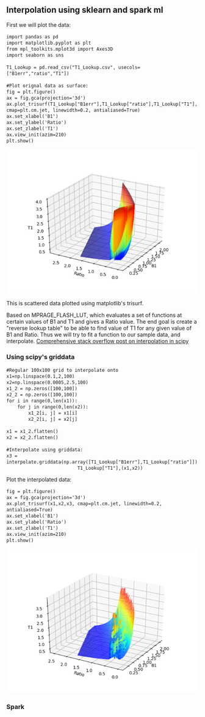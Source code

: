 ## Interpolation using sklearn and spark ml

First we will plot the data:

```
import pandas as pd
import matplotlib.pyplot as plt
from mpl_toolkits.mplot3d import Axes3D
import seaborn as sns

T1_Lookup = pd.read_csv("T1_Lookup.csv", usecols=["B1err","ratio","T1"])

#Plot orignal data as surface:
fig = plt.figure()
ax = fig.gca(projection='3d')
ax.plot_trisurf(T1_Lookup["B1err"],T1_Lookup["ratio"],T1_Lookup["T1"], cmap=plt.cm.jet, linewidth=0.2, antialiased=True)
ax.set_xlabel('B1')
ax.set_ylabel('Ratio')
ax.set_zlabel('T1')
ax.view_init(azim=210)
plt.show()
```

![](img/Sample_Look_up.png)

This is scattered data plotted using matplotlib's trisurf.

Based on MPRAGE_FLASH_LUT, which evaluates a set of functions at certain values of B1 and T1 and gives a Ratio value. The end goal is create a "reverse lookup table" to be able to find value of T1 for any given value of B1 and Ratio. Thus we will try to fit a function to our sample data, and interpolate. [Comprehensive stack overflow post on interpolation in scipy](https://stackoverflow.com/questions/37872171/how-can-i-perform-two-dimensional-interpolation-using-scipy)

### Using scipy's griddata
```
#Regular 100x100 grid to interpolate onto
x1=np.linspace(0.1,2,100)
x2=np.linspace(0.0005,2.5,100)
x1_2 = np.zeros([100,100])
x2_2 = np.zeros([100,100])
for i in range(0,len(x1)):
    for j in range(0,len(x2)):
        x1_2[i, j] = x1[i]
        x2_2[i, j] = x2[j]

x1 = x1_2.flatten()
x2 = x2_2.flatten()

#Interpolate using griddata:
x3 = interpolate.griddata(np.array([T1_Lookup["B1err"],T1_Lookup["ratio"]]).T,
                          T1_Lookup["T1"],(x1,x2))
```
Plot the interpolated data:
```
fig = plt.figure()
ax = fig.gca(projection='3d')
ax.plot_trisurf(x1,x2,x3, cmap=plt.cm.jet, linewidth=0.2, antialiased=True)
ax.set_xlabel('B1')
ax.set_ylabel('Ratio')
ax.set_zlabel('T1')
ax.view_init(azim=210)
plt.show()
```

![](img/griddata.png)


### Spark
